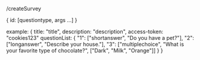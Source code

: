 /createSurvey

{
  id: [questiontype, args ...]
}

example:
{
  title: "title",
  description: "description",
  access-token: "cookies123"
  questionList: {
    "1": ["shortanswer", "Do you have a pet?"],
    "2": ["longanswer", "Describe your house."],
    "3": ["multiplechoice", "What is your favorite type of chocolate?", ["Dark", "Milk", "Orange"]]
  }
}
